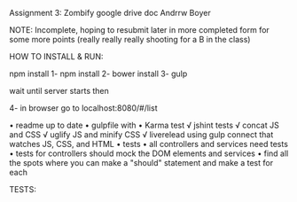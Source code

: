 Assignment 3: Zombify google drive doc
Andrrw Boyer

NOTE: Incomplete, hoping to resubmit later in more completed form for some more points
    (really really really shooting for a B in the class)

HOW TO INSTALL & RUN:

 npm install
1- npm install
2- bower install
3- gulp

wait until server starts then

4- in browser go to localhost:8080/#/list

• readme up to date
• gulpfile with
    • Karma test
    √ jshint tests
    √ concat JS and CSS
    √ uglify JS and minify CSS
    √ liverelead using gulp connect that watches JS, CSS, and HTML
• tests
    • all controllers and services need tests
        • tests for controllers should mock the DOM elements and services
    • find all the spots where you can make a "should" statement and make a test for each

TESTS:

